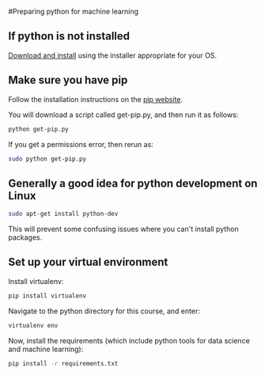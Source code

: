 #Preparing python for machine learning

## If python is not installed
[Download and install](https://www.python.org/download/releases/2.7/) using the installer appropriate for your OS.

## Make sure you have pip
Follow the installation instructions on the [pip website](https://pip.pypa.io/en/latest/installing.html#install-or-upgrade-pip).

You will download a script called get-pip.py, and then run it as follows:

```bash
python get-pip.py
```

If you get a permissions error, then rerun as:
```bash
sudo python get-pip.py
```

## Generally a good idea for python development on Linux

```bash
sudo apt-get install python-dev
```

This will prevent some confusing issues where you can't install python packages.

## Set up your virtual environment

Install virtualenv:

```bash
pip install virtualenv
```

Navigate to the python directory for this course, and enter:

```bash
virtualenv env
```

Now, install the requirements (which include python tools for data science and machine learning):

```bash
pip install -r requirements.txt
```
